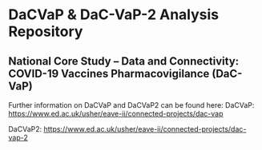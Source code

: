 # DaCVaP & DaC-VaP-2 Analysis Repository
## National Core Study – Data and Connectivity: COVID-19 Vaccines Pharmacovigilance (DaC-VaP) 


Further information on DaCVaP and DaCVaP2 can be found here:
DaCVaP: https://www.ed.ac.uk/usher/eave-ii/connected-projects/dac-vap

DaCVaP2: https://www.ed.ac.uk/usher/eave-ii/connected-projects/dac-vap-2

